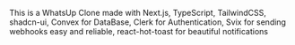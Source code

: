 This is a WhatsUp Clone made with Next.js, TypeScript, TailwindCSS, shadcn-ui, Convex for DataBase, Clerk for Authentication, Svix for sending webhooks easy and reliable, react-hot-toast for beautiful notifications
